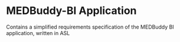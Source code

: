 # MEDBuddy-BI Application
Contains a simplified requirements specification of the MEDBuddy BI application, written in ASL
